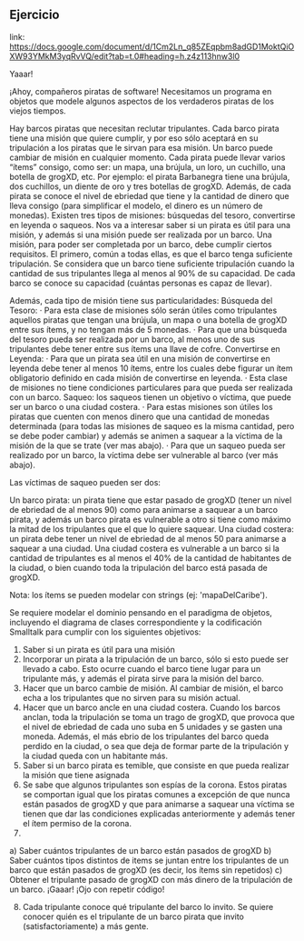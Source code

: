 

## Ejercicio

link: https://docs.google.com/document/d/1Cm2Ln_q85ZEqpbm8adGD1MoktQiOXW93YMkM3yqRvVQ/edit?tab=t.0#heading=h.z4z113hnw3l0



Yaaar!
 
¡Ahoy, compañeros piratas de software! Necesitamos un programa en objetos que modele algunos aspectos de los verdaderos piratas de los viejos tiempos.
 
Hay barcos piratas que necesitan reclutar tripulantes. Cada barco pirata tiene una misión que quiere cumplir, y por eso sólo aceptará en su tripulación a los piratas que le sirvan para esa misión. Un barco puede cambiar de misión en cualquier momento.
Cada pirata puede llevar varios “ítems” consigo, como ser: un mapa, una brújula, un loro, un cuchillo, una botella de grogXD, etc.  Por ejemplo: el pirata Barbanegra tiene una brújula, dos cuchillos, un diente de oro y tres botellas de grogXD. Además, de cada pirata se conoce el nivel de ebriedad que tiene y la cantidad de dinero que lleva consigo (para simplificar el modelo, el dinero es un número de monedas).
Existen tres tipos de misiones: búsquedas del tesoro, convertirse en leyenda o saqueos. Nos va a interesar saber si un pirata es útil para una misión, y además si una misión puede ser realizada por un barco.
Una misión, para poder ser completada por un barco, debe cumplir ciertos requisitos. El primero, común a todas ellas, es que el barco tenga suficiente tripulación.  Se considera que un barco tiene suficiente tripulación cuando la cantidad de sus tripulantes llega al menos al 90% de su capacidad. De cada barco se conoce su capacidad (cuántas personas es capaz de llevar).

Además, cada tipo de misión tiene sus particularidades:
Búsqueda del Tesoro:
·         Para esta clase de misiones sólo serán útiles como tripulantes aquellos piratas que tengan una brújula, un mapa o una botella de grogXD entre sus ítems, y no tengan más de 5 monedas.
·         Para que una búsqueda del tesoro pueda ser realizada por un barco, al menos uno de sus tripulantes debe tener entre sus ítems una llave de cofre.
Convertirse en Leyenda:
·         Para que un pirata sea útil en una misión de convertirse en leyenda debe tener al menos 10 ítems, entre los cuales debe figurar un ítem obligatorio definido en cada misión de convertirse en leyenda.
·         Esta clase de misiones no tiene condiciones particulares para que pueda ser realizada con un barco.
Saqueo: los saqueos tienen un objetivo o víctima, que puede ser un barco o una ciudad costera.
·         Para estas misiones son útiles los piratas que cuenten con menos dinero que una cantidad de monedas determinada (para todas las misiones de saqueo es la misma cantidad, pero se debe poder cambiar)  y además se animen a saquear a la víctima de la misión de la que se trate (ver mas abajo).
·         Para que un saqueo pueda ser realizado por un barco, la víctima debe ser vulnerable al barco (ver más abajo).

Las víctimas  de saqueo pueden ser dos:

Un barco pirata: un pirata tiene que estar pasado de grogXD (tener un nivel de ebriedad de al menos 90) como para animarse a saquear a un barco pirata, y además un barco pirata es vulnerable a otro si tiene como máximo la mitad de los tripulantes que el que lo quiere saquear.
Una ciudad costera: un pirata debe tener un nivel de ebriedad de al menos 50 para animarse a saquear a una ciudad. Una ciudad costera es vulnerable a un barco si la cantidad de tripulantes es al menos el 40% de la cantidad de habitantes de la ciudad, o bien cuando toda la tripulación del barco está pasada de grogXD.
 
Nota: los ítems se pueden modelar con strings (ej: 'mapaDelCaribe').
 
Se requiere modelar el dominio pensando en el paradigma de objetos, incluyendo el diagrama de clases correspondiente y la codificación Smalltalk para cumplir con los siguientes objetivos:
 
1)    Saber si un pirata es útil para una misión
2)    Incorporar un pirata a la tripulación de un barco, sólo si esto puede ser llevado a cabo. Esto ocurre cuando el barco tiene lugar para un tripulante más, y además el pirata sirve para la misión del barco.
3)  Hacer que un barco cambie de misión. Al cambiar de misión, el barco echa a los tripulantes que no sirven para su misión actual.
4) Hacer que un barco ancle en una ciudad costera. Cuando los barcos anclan, toda la tripulación  se toma un trago de grogXD, que provoca que el nivel de ebriedad de cada uno suba en 5 unidades y se gasten una moneda. Además, el más ebrio de los tripulantes del barco queda perdido en la ciudad, o sea que deja de formar parte de la tripulación y la ciudad queda con un habitante más.
5)    Saber si un barco pirata es temible, que consiste en que pueda realizar la misión que tiene asignada 
6) Se sabe que algunos tripulantes son espías de la corona. Estos piratas se comportan igual que los piratas comunes a excepción de que nunca están pasados de grogXD y que para animarse a saquear una víctima se tienen que dar las condiciones explicadas anteriormente y además tener el ítem permiso de la corona.
7)
a) Saber cuántos tripulantes de un barco están pasados de grogXD
b) Saber cuántos tipos distintos de items se juntan entre los tripulantes de un barco que están pasados de grogXD (es decir, los ítems sin repetidos)
c) Obtener el tripulante pasado de grogXD con más dinero de la tripulación de un barco.
¡Gaaar! ¡Ojo con repetir código!
 
8)   Cada tripulante conoce qué tripulante del barco lo invito. Se quiere conocer quién es el tripulante de un barco pirata que invito (satisfactoriamente) a más gente.


